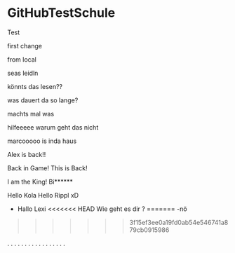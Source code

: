 # GitHubTestSchule
Test

first change

from local

seas leidln

könnts das lesen??

was dauert da so lange?

machts mal was

hilfeeeee warum geht das nicht

marcooooo is inda haus


Alex is back!!

Back in Game!
This is Back!


I am the King! Bi******

Hello Kola Hello Rippl xD
- Hallo Lexi
<<<<<<< HEAD
Wie geht es dir ?
=======
-nö
>>>>>>> 3f15ef3ee0a19fd0ab54e546741a879cb0915986



.
.
.
.
.
.
.
.
.
.
.
.
.
.
.
.
.